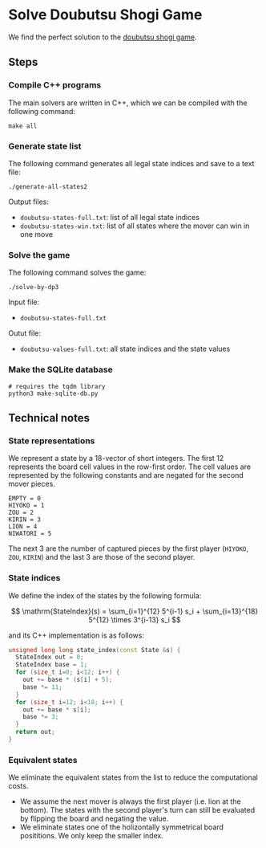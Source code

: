 Solve Doubutsu Shogi Game
=========================

We find the perfect solution to the [doubutsu shogi game](https://en.wikipedia.org/wiki/D%C5%8Dbutsu_sh%C5%8Dgi).


## Steps


### Compile C++ programs

The main solvers are written in C++, which we can be compiled with the following command:

```shell
make all
```

### Generate state list

The following command generates all legal state indices and save to a text file:


```shell
./generate-all-states2
```

Output files:
- `doubutsu-states-full.txt`: list of all legal state indices
- `doubutsu-states-win.txt`: list of all states where the mover can win in one move

### Solve the game

The following command solves the game:

```shell
./solve-by-dp3
```

Input file:
- `doubutsu-states-full.txt`

Outut file:
- `doubutsu-values-full.txt`: all state indices and the state values

### Make the SQLite database

```shell
# requires the tqdm library
python3 make-sqlite-db.py
```

## Technical notes

### State representations

We represent a state by a 18-vector of short integers.
The first 12 represents the board cell values in the row-first order.
The cell values are represented by the following constants and are negated for the second mover pieces.

```
EMPTY = 0
HIYOKO = 1
ZOU = 2
KIRIN = 3
LION = 4
NIWATORI = 5
```

The next 3 are the number of captured pieces by the first player (`HIYOKO`, `ZOU`, `KIRIN`) and the last 3 are those of the second player.

### State indices

We define the index of the states by the following formula:

$$
\mathrm{StateIndex}(s) = \sum_{i=1}^{12} 5^{i-1} s_i + \sum_{i=13}^{18} 5^{12} \times 3^{i-13} s_i
$$

and its C++ implementation is as follows:
```cpp
unsigned long long state_index(const State &s) {
  StateIndex out = 0;
  StateIndex base = 1; 
  for (size_t i=0; i<12; i++) {
    out += base * (s[i] + 5);
    base *= 11;
  }
  for (size_t i=12; i<18; i++) {
    out += base * s[i];
    base *= 3;
  }
  return out;
}
```

### Equivalent states

We eliminate the equivalent states from the list to reduce the computational costs.

- We assume the next mover is always the first player (i.e. lion at the bottom). The states with the second player's turn can still be evaluated by flipping the board and negating the value. 
- We eliminate states one of the holizontally symmetrical board posititions. We only keep the smaller index.
